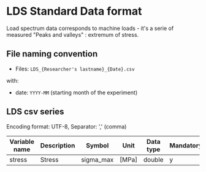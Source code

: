 # LDS Standard Data format

Load spectrum data corresponds to machine loads - it's a serie of measured "Peaks and valleys" : extremum of stress.

## File naming convention

- Files: `LDS_{Researcher's lastname}_{Date}.csv`

with:

- date: `YYYY-MM` (starting month of the experiment)

## LDS csv series

Encoding format: UTF-8, Separator: ',' (comma)

| Variable name | Description | Symbol    | Unit  | Data type | Mandatory |
| ------------- | ----------- | --------- | ----- | --------- | --------- |
| stress        | Stress      | sigma_max | [MPa] | double    | y         |
